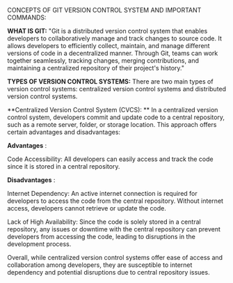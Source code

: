 CONCEPTS OF GIT VERSION CONTROL SYSTEM AND IMPORTANT COMMANDS:

**WHAT IS GIT:** "Git is a distributed version control system that enables developers to collaboratively manage and track changes to source code. 
It allows developers to efficiently collect, maintain, and manage different versions of code in a decentralized manner. Through Git, teams can work 
together seamlessly, tracking changes, merging contributions, and maintaining a centralized repository of their project's history."

**TYPES OF VERSION CONTROL SYSTEMS:** There are two main types of version control systems: centralized version control systems and distributed version control systems.

**Centralized Version Control System (CVCS):
**
In a centralized version control system, developers commit and update code to a central repository, such as a remote server, folder, or storage location. This approach offers certain advantages and disadvantages:

**Advantages** :

Code Accessibility: All developers can easily access and track the code since it is stored in a central repository.

**Disadvantages** :

 Internet Dependency: An active internet connection is required for developers to access the code from the central repository. Without internet access, developers cannot retrieve 
 or update the code.

 Lack of High Availability: Since the code is solely stored in a central repository, any issues or downtime with the central repository can prevent developers from accessing the 
 code, leading to disruptions in the development process.

Overall, while centralized version control systems offer ease of access and collaboration among developers, they are susceptible to internet dependency and potential disruptions due to central repository issues.

